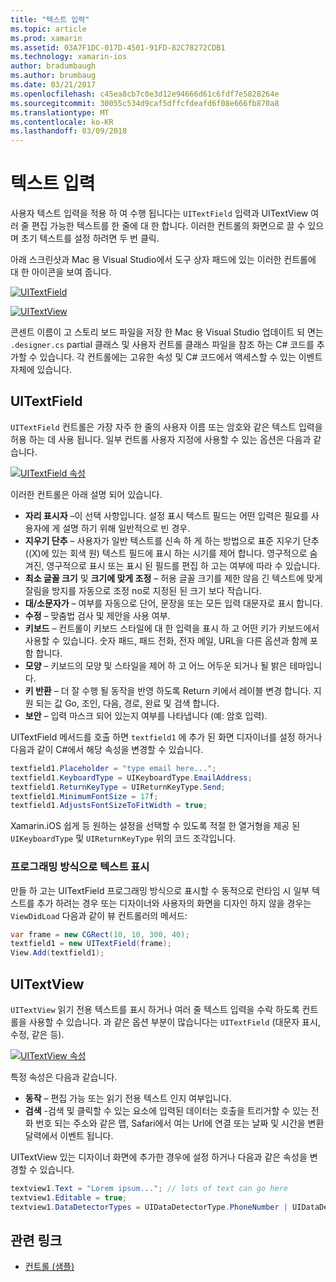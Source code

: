 ```yaml
---
title: "텍스트 입력"
ms.topic: article
ms.prod: xamarin
ms.assetid: 03A7F1DC-017D-4501-91FD-82C78272CDB1
ms.technology: xamarin-ios
author: bradumbaugh
ms.author: brumbaug
ms.date: 03/21/2017
ms.openlocfilehash: c45ea8cb7c0e3d12e94666d61c6fdf7e5828264e
ms.sourcegitcommit: 30055c534d9caf5dffcfdeafd6f08e666fb870a8
ms.translationtype: MT
ms.contentlocale: ko-KR
ms.lasthandoff: 03/09/2018
---
```

# <a name="text-input"></a>텍스트 입력

사용자 텍스트 입력을 적용 하 여 수행 됩니다는 `UITextField` 입력과 UITextView 여러 줄 편집 가능한 텍스트를 한 줄에 대 한 합니다. 이러한 컨트롤의 화면으로 끌 수 있으며 초기 텍스트를 설정 하려면 두 번 클릭.

아래 스크린샷과 Mac 용 Visual Studio에서 도구 상자 패드에 있는 이러한 컨트롤에 대 한 아이콘을 보여 줍니다.

 [![](text-input-images/image11a.png "UITextField")](text-input-images/image11a.png#lightbox)

 [![](text-input-images/image13a.png "UITextView")](text-input-images/image13a.png#lightbox)

콘센트 이름이 고 스토리 보드 파일을 저장 한 Mac 용 Visual Studio 업데이트 되 면는 `.designer.cs` partial 클래스 및 사용자 컨트롤 클래스 파일을 참조 하는 C# 코드를 추가할 수 있습니다. 각 컨트롤에는 고유한 속성 및 C# 코드에서 액세스할 수 있는 이벤트 자체에 있습니다.

 <a name="UITextField" />


## <a name="uitextfield"></a>UITextField

`UITextField` 컨트롤은 가장 자주 한 줄의 사용자 이름 또는 암호와 같은 텍스트 입력을 허용 하는 데 사용 됩니다. 일부 컨트롤 사용자 지정에 사용할 수 있는 옵션은 다음과 같습니다.

 [![](text-input-images/image15a.png "UITextField 속성")](text-input-images/image15a.png#lightbox)

이러한 컨트롤은 아래 설명 되어 있습니다.

-  **자리 표시자** –이 선택 사항입니다. 설정 표시 텍스트 필드는 어떤 입력은 필요를 사용자에 게 설명 하기 위해 일반적으로 빈 경우.
-  **지우기 단추** – 사용자가 일반 텍스트를 신속 하 게 하는 방법으로 표준 지우기 단추 ((X)에 있는 회색 원) 텍스트 필드에 표시 하는 시기를 제어 합니다. 영구적으로 숨겨진, 영구적으로 표시 또는 표시 된 필드를 편집 하 고는 여부에 따라 수 있습니다.
-  **최소 글꼴 크기** 및 **크기에 맞게 조정** – 허용 글꼴 크기를 제한 않음 긴 텍스트에 맞게 잘림을 방지를 자동으로 조정 no로 지정된 된 크기 보다 작습니다.
-  **대/소문자가** – 여부를 자동으로 단어, 문장을 또는 모든 입력 대문자로 표시 합니다.
-  **수정** – 맞춤법 검사 및 제안을 사용 여부.
-  **키보드** – 컨트롤이 키보드 스타일에 대 한 입력을 표시 하 고 어떤 키가 키보드에서 사용할 수 있습니다. 숫자 패드, 패드 전화, 전자 메일, URL을 다른 옵션과 함께 포함 합니다.
-  **모양** – 키보드의 모양 및 스타일을 제어 하 고 어느 어두운 되거나 될 밝은 테마입니다.
-  **키 반환** – 더 잘 수행 될 동작을 반영 하도록 Return 키에서 레이블 변경 합니다. 지원 되는 값 Go, 조인, 다음, 경로, 완료 및 검색 합니다.
-  **보안** – 입력 마스크 되어 있는지 여부를 나타냅니다 (예: 암호 입력).


UITextField 메서드를 호출 하면 `textfield1` 에 추가 된 화면 디자이너를 설정 하거나 다음과 같이 C#에서 해당 속성을 변경할 수 있습니다.

```csharp
textfield1.Placeholder = "type email here...";
textfield1.KeyboardType = UIKeyboardType.EmailAddress;
textfield1.ReturnKeyType = UIReturnKeyType.Send;
textfield1.MinimumFontSize = 17f;
textfield1.AdjustsFontSizeToFitWidth = true;
```

Xamarin.iOS 쉽게 등 원하는 설정을 선택할 수 있도록 적절 한 열거형을 제공 된 `UIKeyboardType` 및 `UIReturnKeyType` 위의 코드 조각입니다.

### <a name="display-text-programmatically"></a>프로그래밍 방식으로 텍스트 표시

만들 하 고는 UITextField 프로그래밍 방식으로 표시할 수 동적으로 런타임 시 일부 텍스트를 추가 하려는 경우 또는 디자이너와 사용자의 화면을 디자인 하지 않을 경우는 `ViewDidLoad` 다음과 같이 뷰 컨트롤러의 메서드:

```csharp
var frame = new CGRect(10, 10, 300, 40);
textfield1 = new UITextField(frame);
View.Add(textfield1);
```

 <a name="UITextView" />


## <a name="uitextview"></a>UITextView

`UITextView` 읽기 전용 텍스트를 표시 하거나 여러 줄 텍스트 입력을 수락 하도록 컨트롤을 사용할 수 있습니다. 과 같은 옵션 부분이 많습니다는 `UITextField` (대문자 표시, 수정, 같은 등).

 [![](text-input-images/image16a.png "UITextView 속성")](text-input-images/image16a.png#lightbox)

특정 속성은 다음과 같습니다.

-  **동작** – 편집 가능 또는 읽기 전용 텍스트 인지 여부입니다.
-  **검색** -검색 및 클릭할 수 있는 요소에 입력된 데이터는 호출을 트리거할 수 있는 전화 번호 되는 주소와 같은 맵, Safari에서 여는 Url에 연결 또는 날짜 및 시간을 변환 달력에서 이벤트 됩니다.


UITextView 있는 디자이너 화면에 추가한 경우에 설정 하거나 다음과 같은 속성을 변경할 수 있습니다.

```csharp
textview1.Text = "Lorem ipsum..."; // lots of text can go here
textview1.Editable = true;
textview1.DataDetectorTypes = UIDataDetectorType.PhoneNumber | UIDataDetectorType.Link;
```



## <a name="related-links"></a>관련 링크

- [컨트롤 (샘플)](https://developer.xamarin.com/samples/Controls/)

